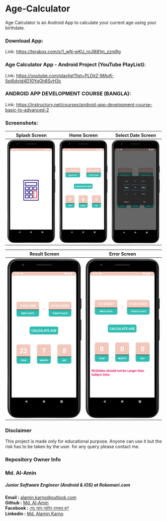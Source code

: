 # Age-Calculator
Age Calculator is an Android App to calculate your current age using your birthdate.

### Download App:

Link: https://terabox.com/s/1_wN-wKU_nrJl881m_zzmRg

### Age Calculator App - Android Project (YouTube PlayList):

Link: https://youtube.com/playlist?list=PLDitZ-MAvK-5pi6dvtd4D10YqGh8SvH3c


### ANDROID APP DEVELOPMENT COURSE (BANGLA):
Link: https://instructory.net/courses/android-app-development-course-basic-to-advanced-2

### Screenshots:


| Splash Screen      |  Home Screen |  Select Date Screen |
| :---:       |    :----:   | :----:   |
| <img src="screenshots/age_calculator_slpash_screen.png">       |  <img src="screenshots/age_calculator_home_screen.png">     |  <img src="screenshots/age_calculator_date_dialog_screen.png">  |

| Result Screen      |  Error Screen | 
| :---:       |    :----:   | 
| <img src="screenshots/age_calculator_result_screen.png">       |  <img src="screenshots/age_calculator_date_error_screen.png">     |

### Disclaimer
This project is made only for educational purpose. Anyone can use it but the risk has to be taken by the user.
for any query please contact me.

### Repository Owner Info

### Md. Al-Amin
##### Junior Software Engineer (Android & iOS) at Rokomari.com

__Email :__ [ alamin.karno@outlook.com ](mailto:alamin.karno@outlook.com) <br>
__Github :__ [Md. Al-Amin](https://github.com/karno786)<br>
__Facebook :__ [মোঃ আল-আমিন খন্দকার কর্ণ](https://facebook.com/alamin.kanro786) <br>
__Linkedin :__ [Md. Alamin Karno](https://www.linkedin.com/in/alaminkarno/)
<br>
